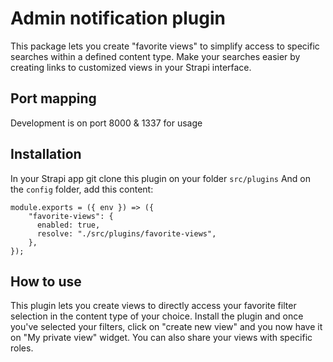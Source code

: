 # Admin notification plugin

This package lets you create "favorite views" to simplify access to specific searches within a defined content type.
Make your searches easier by creating links to customized views in your Strapi interface.

## Port mapping

Development is on port 8000 & 1337 for usage

## Installation

In your Strapi app git clone this plugin on your folder `src/plugins`
And on the `config` folder, add this content:

```
module.exports = ({ env }) => ({
    "favorite-views": {
      enabled: true,
      resolve: "./src/plugins/favorite-views",
    },
});
```

## How to use

This plugin lets you create views to directly access your favorite filter selection in the content type of your choice.
Install the plugin and once you've selected your filters, click on "create new view" and you now have it on "My private view" widget.
You can also share your views with specific roles.
